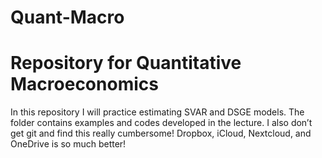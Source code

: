 # Quant-Macro

# Repository for Quantitative Macroeconomics
In this repository I will practice estimating SVAR and DSGE models.
The folder contains examples and codes developed in the lecture.
I also don’t get git and find this really cumbersome! Dropbox, iCloud, Nextcloud, and OneDrive is so much better!